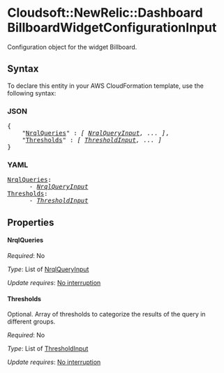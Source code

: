 # Cloudsoft::NewRelic::Dashboard BillboardWidgetConfigurationInput

Configuration object for the widget Billboard.

## Syntax

To declare this entity in your AWS CloudFormation template, use the following syntax:

### JSON

<pre>
{
    "<a href="#nrqlqueries" title="NrqlQueries">NrqlQueries</a>" : <i>[ <a href="nrqlqueryinput.md">NrqlQueryInput</a>, ... ]</i>,
    "<a href="#thresholds" title="Thresholds">Thresholds</a>" : <i>[ <a href="thresholdinput.md">ThresholdInput</a>, ... ]</i>
}
</pre>

### YAML

<pre>
<a href="#nrqlqueries" title="NrqlQueries">NrqlQueries</a>: <i>
      - <a href="nrqlqueryinput.md">NrqlQueryInput</a></i>
<a href="#thresholds" title="Thresholds">Thresholds</a>: <i>
      - <a href="thresholdinput.md">ThresholdInput</a></i>
</pre>

## Properties

#### NrqlQueries

_Required_: No

_Type_: List of <a href="nrqlqueryinput.md">NrqlQueryInput</a>

_Update requires_: [No interruption](https://docs.aws.amazon.com/AWSCloudFormation/latest/UserGuide/using-cfn-updating-stacks-update-behaviors.html#update-no-interrupt)

#### Thresholds

Optional. Array of thresholds to categorize the results of the query in different groups.

_Required_: No

_Type_: List of <a href="thresholdinput.md">ThresholdInput</a>

_Update requires_: [No interruption](https://docs.aws.amazon.com/AWSCloudFormation/latest/UserGuide/using-cfn-updating-stacks-update-behaviors.html#update-no-interrupt)

